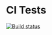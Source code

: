 # CI Tests

[![Build status](https://ci.appveyor.com/api/projects/status/fdcwyqmlk2qxf39w?svg=true)](https://ci.appveyor.com/project/IgorKoliberskiy/ajs-math)